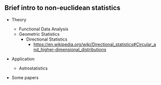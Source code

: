 ## Brief intro to non-euclidean statistics

* Theory
  * Functional Data Analysis
  * Geometric Statistics
    * Directional Statistics
      * https://en.wikipedia.org/wiki/Directional_statistics#Circular_and_higher-dimensional_distributions

* Application
  * Astrostatistics

* Some papers
